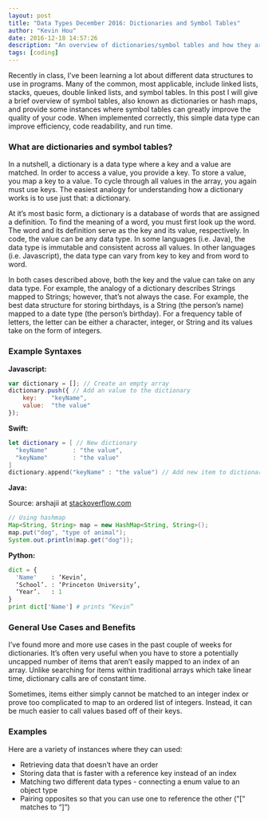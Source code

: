 ```yaml
---
layout: post
title: "Data Types December 2016: Dictionaries and Symbol Tables"
author: "Kevin Hou"
date: 2016-12-18 14:57:26
description: "An overview of dictionaries/symbol tables and how they are useful."
tags: [coding]
---
```

Recently in class, I’ve been learning a lot about different data structures to use in programs. Many of the common, most applicable, include linked lists, stacks, queues, double linked lists, and symbol tables. In this post I will give a brief overview of symbol tables, also known as dictionaries or hash maps, and provide some instances where symbol tables can greatly improve the quality of your code. When implemented correctly, this simple data type can improve efficiency, code readability, and run time.

### What are dictionaries and symbol tables?

In a nutshell, a dictionary is a data type where a key and a value are matched. In order to access a value, you provide a key. To store a value, you map a key to a value. To cycle through all values in the array, you again must use keys. The easiest analogy for understanding how a dictionary works is to use just that: a dictionary.

At it’s most basic form, a dictionary is a database of words that are assigned a definition. To find the meaning of a word, you must first look up the word. The word and its definition serve as the key and its value, respectively. In code, the value can be any data type. In some languages (i.e. Java), the data type is immutable and consistent across all values. In other languages (i.e. Javascript), the data type can vary from key to key and from word to word.

In both cases described above, both the key and the value can take on any data type. For example, the analogy of a dictionary describes Strings mapped to Strings; however, that’s not always the case. For example, the best data structure for storing birthdays, is a String (the person’s name) mapped to a date type (the person’s birthday). For a frequency table of letters, the letter can be either a character, integer, or String and its values take on the form of integers.

### Example Syntaxes

**Javascript:**

``` javascript
var dictionary = []; // Create an empty array
dictionary.push({ // Add an value to the dictionary
    key:    "keyName",
    value:  "the value"
});
```

**Swift:**

``` swift
let dictionary = [ // New dictionary
  "keyName"       : "the value",
  "keyName"       : "the value"
]
dictionary.append("keyName" : "the value") // Add new item to dictionary
```

**Java:**

Source: arshajii at [stackoverflow.com](http://stackoverflow.com/questions/13543457/how-do-you-create-a-dictionary-in-java)

``` java
// Using hashmap
Map<String, String> map = new HashMap<String, String>();
map.put("dog", "type of animal");
System.out.println(map.get("dog"));
```

**Python:**

``` python
dict = {
  'Name'    : ‘Kevin’,
  ‘School’. : ‘Princeton University’,
  ‘Year’.   : 1
}
print dict['Name'] # prints “Kevin”
```

### General Use Cases and Benefits

I’ve found more and more use cases in the past couple of weeks for dictionaries. It’s often very useful when you have to store a potentially uncapped number of items that aren’t easily mapped to an index of an array. Unlike searching for items within traditional arrays which take linear time, dictionary calls are of constant time.

Sometimes, items either simply cannot be matched to an integer index or prove too complicated to map to an ordered list of integers. Instead, it can be much easier to call values based off of their keys.

### Examples

Here are a variety of instances where they can used:

- Retrieving data that doesn’t have an order
- Storing data that is faster with a reference key instead of an index
- Matching two different data types - connecting a enum value to an object type
- Pairing opposites so that you can use one to reference the other (“[“ matches to “]”)
